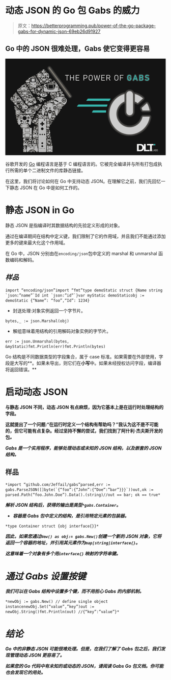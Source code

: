 # 动态 JSON 的 Go 包 Gabs 的威力

> 原文：<https://betterprogramming.pub/power-of-the-go-package-gabs-for-dynamic-json-69eb26d91927>

## Go 中的 JSON 很难处理，Gabs 使它变得更容易

![](img/6a9df83340e90018aedb1d41d30d3cb3.png)

谷歌开发的 [Go](https://golang.org/pkg/) 编程语言是基于 C 编程语言的。它被完全编译并与所有打包成执行所需的单个二进制文件的库静态链接。

在这里，我们将讨论如何在 Go 中支持动态 JSON。在理解它之前，我们先回忆一下静态 JSON 在 Go 中是如何工作的。

# **静态 JSON in Go**

静态 JSON 是指编译时其数据结构的先验定义形成的对象。

通过在编译期间在结构中定义键，我们限制了它的作用域，并且我们不能通过添加更多的键来最大化这个作用域。

在 Go 中，JSON 分别由在`encoding/json`包中定义的 marshal 和 unmarshal 函数编码和解码。

## ***样品***

```
import “encoding/json”import “fmt”type demoStatic struct {Name string `json:”name”`Id int `json:”id”`}var myStatic demoStaticobj := demoStatic {“Name”: “foo”,“Id”: 1234}
```

*   封送处理:对象实例返回一个字节片。

```
bytes,_ := json.Marshal(obj)
```

*   解组意味着用结构的引用解码对象实例的字节片。

```
err := json.Unmarshal(bytes, &myStatic)fmt.Println(err)fmt.Println(bytes)
```

Go 结构是不同数据类型的字段集合，属于 case 标准。如果需要在外部使用，字段是大写的**。如果未导出，则它们在**小写**中。如果未经授权访问字段，编译器将返回错误。**

# ****启动动态 JSON****

**与静态 JSON 不同，动态 JSON 有点麻烦，因为它基本上是在运行时处理结构的字段。**

**这就提出了一个问题:“在运行时定义一个结构有帮助吗？”我认为这不是不可能的，但它可能有点复杂。经过坚持不懈的尝试，我们找到了阿什利·杰夫斯开发的包[](https://github.com/Jeffail/gabs)*。***

***Gabs 是一个实用程序，能够处理动态或未知的 JSON 结构，以及嵌套的 JSON 结构。***

## ******样品******

```
*import “github.com/Jeffail/gabs”parsed,err := gabs.ParseJSON([]byte(`{“foo”:{“John”:{“Doe”:”bar”}}}`))out,ok := parsed.Path(“foo.John.Doe”).Data().(string)//out == bar; ok == true*
```

***解析 JSON 结构后，获得的输出是类型`*gabs.Container`。***

*   ****容器*是 Gabs 包中定义的结构，是引用特定元素的包装器。***

```
*type Container struct {obj interface{}}*
```

***因此，如果您通过`New() as obj:= gabs.New()`创建一个新的 JSON 对象，它将返回一个容器的地址，并引用其元素作为`map[string]interface{}`。***

***这意味着一个对象有多个用`interface{}` *映射的字符串键。****

# *****通过 Gabs 设置按键*****

***我们可以在 Gabs 结构中设置多个键，而不用担心 Gabs 的内部机制。***

```
*newObj := gabs.New() // define single object instancenewObj.Set(“value”,”key”)out := newObj.String()fmt.Println(out) //{“key”:”value”}*
```

# *****结论*****

***Go 中的非静态 JSON 可能很难处理。但是，在我们了解了 Gabs 包之后，我们发现管理动态 JSON 更容易了。***

***如果您的 Go 代码中有未知的或动态的 JSON，请阅读 Gabs Go 包文档。你可能也会发现它的用处。***